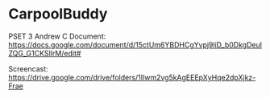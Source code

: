 # CarpoolBuddy
PSET 3
Andrew C
Document: https://docs.google.com/document/d/15ctUm6YBDHCgYvpj9liD_b0DkgDeulZQG_G1CKSlIrM/edit# 

Screencast: https://drive.google.com/drive/folders/1Ilwm2vg5kAgEEEpXyHqe2dpXjkz-Frae
